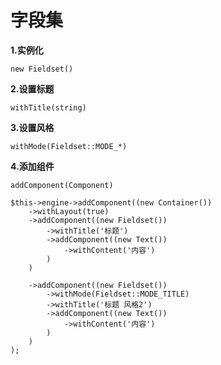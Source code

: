 字段集
===============

**1.实例化**

`new Fieldset()`

**2.设置标题**

`withTitle(string)`

**3.设置风格**

`withMode(Fieldset::MODE_*)`

**4.添加组件**

`addComponent(Component)`

```
$this->engine->addComponent((new Container())
    ->withLayout(true)
    ->addComponent((new Fieldset())
        ->withTitle('标题')
        ->addComponent((new Text())
            ->withContent('内容')
        )
    )

    ->addComponent((new Fieldset())
        ->withMode(Fieldset::MODE_TITLE)
        ->withTitle('标题 风格2')
        ->addComponent((new Text())
            ->withContent('内容')
        )
    )
);
```
